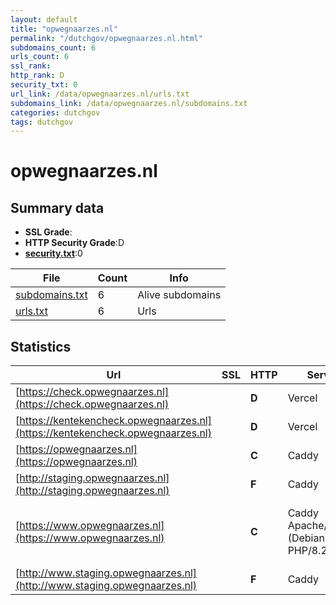 ```yaml
---
layout: default
title: "opwegnaarzes.nl"
permalink: "/dutchgov/opwegnaarzes.nl.html"
subdomains_count: 6
urls_count: 6
ssl_rank: 
http_rank: D
security_txt: 0
url_link: /data/opwegnaarzes.nl/urls.txt
subdomains_link: /data/opwegnaarzes.nl/subdomains.txt
categories: dutchgov
tags: dutchgov
---
```



# opwegnaarzes.nl
## Summary data


 - **SSL Grade**:
 - **HTTP Security Grade**:D
 - **[security.txt](https://www.digitaleoverheid.nl/nieuws/standaard-security-txt-nu-verplicht-voor-overheid/)**:0


| File       | Count | Info |
|------------|-------|------|
|[subdomains.txt](/DutchGovScope/data/opwegnaarzes.nl/subdomains.txt)|6|Alive subdomains|
|[urls.txt](/DutchGovScope/data/opwegnaarzes.nl/urls.txt)|6|Urls|


## Statistics


| Url | SSL | HTTP | Server | Cookie | HSTS | CORS | CTO | CSP | XFO | XXP | RP |FP| Tech |Title |
|--------|-------|-------|------|------|------|------|------|------|------|------|------|------|------|------|
|[https://check.opwegnaarzes.nl](https://check.opwegnaarzes.nl)| | **D**|Vercel| |:white_check_mark: | :warning:| | | | | :white_check_mark: | |HSTS Vercel||
|[https://kentekencheck.opwegnaarzes.nl](https://kentekencheck.opwegnaarzes.nl)| | **D**|Vercel| |:white_check_mark: | :warning:| | | | | :white_check_mark: | |HSTS Vercel||
|[https://opwegnaarzes.nl](https://opwegnaarzes.nl)| | **C**|Caddy| |:white_check_mark: | | | | | | :white_check_mark: | |Caddy||
|[http://staging.opwegnaarzes.nl](http://staging.opwegnaarzes.nl)| | **F**|Caddy| | | | | | | | :white_check_mark: | |Caddy||
|[https://www.opwegnaarzes.nl](https://www.opwegnaarzes.nl)| | **C**|Caddy Apache/2.4.62 (Debian) PHP/8.2.24| |:white_check_mark: | | | | | | :white_check_mark: | |Apache HTTP Server:2.4.62 Debian HSTS PHP:8.2.24|Home - Op weg na...|
|[http://www.staging.opwegnaarzes.nl](http://www.staging.opwegnaarzes.nl)| | **F**|Caddy| | | | | | | | :white_check_mark: | |Caddy||


